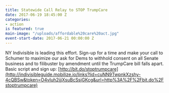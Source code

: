 ```yaml
---
title: Statewide Call Relay to STOP TrumpCare
date: 2017-06-19 18:45:00 Z
categories:
- action
is featured: true
main-image: "/uploads/affordable%20care%20act.jpg"
event-start-date: 2017-06-21 00:00:00 Z
---
```


NY Indivisible is leading this effort. Sign-up for a time and make your call to Schumer to maximize our ask for Dems to withhold consent on all Senate business and to filibuster by amendment until the TrumpCare bill falls apart. Basic script and sign up: [http://bit.do/stoptrumpcare](http://indivisibleguide.mobilize.io/links?lid=cuNN9TwpnkXzshy-4cQBSw&token=O4vIuh2jjjXsuBcSsjGKcg&url=http%3A%2F%2Fbit.do%2Fstoptrumpcare)